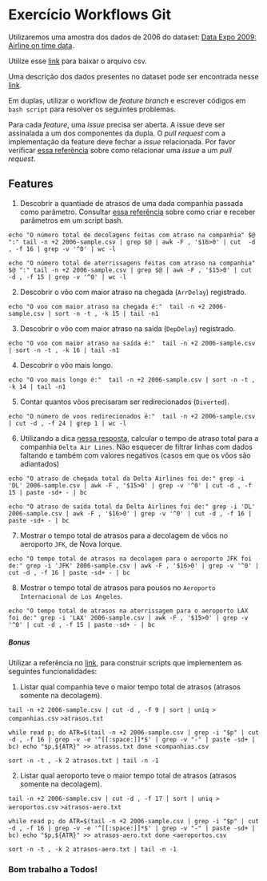 # Exercício Workflows Git

Utilizaremos uma amostra dos dados de 2006 do dataset: [Data Expo 2009: Airline on time
data](https://doi.org/10.7910/DVN/HG7NV7).

Utilize esse [link](data/2006-sample.csv) para baixar o arquivo csv.

Uma descrição dos dados presentes no dataset pode ser encontrada nesse
[link](http://stat-computing.org/dataexpo/2009/the-data.html).

Em duplas, utilizar o workflow de *feature branch* e escrever códigos em `bash script` para resolver os seguintes problemas.


Para cada *feature*, uma *issue* precisa ser aberta. A issue deve ser assinalada a um dos componentes da dupla. O *pull request* com a implementação da feature deve fechar a *issue* relacionada. Por favor verificar [essa referência](https://docs.github.com/en/github/managing-your-work-on-github/linking-a-pull-request-to-an-issue#linking-a-pull-request-to-an-issue-using-a-keyword) sobre como relacionar uma *issue* a um *pull request*.

## Features

1. Descobrir a quantiade de atrasos de uma dada companhia passada como parâmetro. Consultar [essa referência](https://tecadmin.net/tutorial/bash-scripting/bash-command-arguments/) sobre como criar e receber parâmetros em um script bash.

`echo "O número total de decolagens feitas com atraso na companhia" $@ ":"
tail -n +2 2006-sample.csv | grep $@ | awk -F , '$16>0' | cut  -d , -f 16 | grep -v '^0' | wc -l` 

`echo "O número total de aterrissagens feitas com atraso na companhia" $@ ":"
tail -n +2 2006-sample.csv | grep $@ | awk -F , '$15>0' | cut  -d , -f 15 | grep -v '^0' | wc -l`

2. Descobrir o vôo com maior atraso na chegada (`ArrDelay`) registrado.

`echo "O voo com maior atraso na chegada é:" 
tail -n +2 2006-sample.csv | sort -n -t , -k 15 | tail -n1`

3. Descobrir o vôo com maior atraso na saída (`DepDelay`) registrado.

`echo "O voo com maior atraso na saída é:" 
tail -n +2 2006-sample.csv | sort -n -t , -k 16 | tail -n1`

4. Descobrir o vôo mais longo.

`echo "O voo mais longo é:" 
tail -n +2 2006-sample.csv | sort -n -t , -k 14 | tail -n1`

5. Contar quantos vôos precisaram ser redirecionados (`Diverted`).

`echo "O número de voos redirecionados é:" 
tail -n +2 2006-sample.csv | cut -d , -f 24 | grep 1 | wc -l`

6. Utilizando a dica [nessa resposta](https://stackoverflow.com/a/3096575), calcular o tempo de atraso total para a companhia `Delta Air Lines`. Não esquecer de filtrar linhas com dados faltando e também com valores negativos (casos em que os vôos são adiantados) 

`echo "O atraso de chegada total da Delta Airlines foi de:"
grep -i 'DL' 2006-sample.csv | awk -F , '$15>0' | grep -v '^0' | cut -d , -f 15 | paste -sd+ - | bc`

`echo "O atraso de saída total da Delta Airlines foi de:"
grep -i 'DL' 2006-sample.csv | awk -F , '$16>0' | grep -v '^0' | cut -d , -f 16 | paste -sd+ - | bc`

7. Mostrar o tempo total de atrasos para a decolagem de vôos no aeroporto `JFK`, de Nova Iorque.

`echo "O tempo total de atrasos na decolagem para o aeroporto JFK foi de:"
grep -i 'JFK' 2006-sample.csv | awk -F , '$16>0' | grep -v '^0' | cut -d , -f 16 | paste -sd+ - | bc`

8. Mostrar o tempo total de atrasos para pousos no `Aeroporto Internacional de Los Angeles`.

`echo "O tempo total de atrasos na aterrissagem para o aeroporto LAX foi de:"
grep -i 'LAX' 2006-sample.csv | awk -F , '$15>0' | grep -v '^0' | cut -d , -f 15 | paste -sd+ - | bc`

##### Bonus
Utilizar a referência no [link](https://stackoverflow.com/a/1521498), para construir scripts que implementem as seguintes funcionalidades:

1. Listar qual companhia teve o maior tempo total de atrasos (atrasos somente na decolagem).

`tail -n +2 2006-sample.csv | cut -d , -f 9 | sort | uniq > companhias.csv`
`>atrasos.txt`

`while read p; do
	ATR=$(tail -n +2 2006-sample.csv | grep -i "$p" | cut -d , -f 16 | grep -v -e '^[[:space:]]*$' | grep -v "-" | paste -sd+ | bc)
	echo "$p,${ATR}" >> atrasos.txt
done <companhias.csv`

`sort -n -t , -k 2 atrasos.txt | tail -n -1`

2. Listar qual aeroporto teve o maior tempo total de atrasos (atrasos somente na decolagem).

`tail -n +2 2006-sample.csv | cut -d , -f 17 | sort | uniq > aeroportos.csv`
`>atrasos-aero.txt`

`while read p; do
	ATR=$(tail -n +2 2006-sample.csv | grep -i "$p" | cut -d , -f 16 | grep -v -e '^[[:space:]]*$' | grep -v "-" | paste -sd+ | bc)
	echo "$p,${ATR}" >> atrasos-aero.txt
done <aeroportos.csv`

`sort -n -t , -k 2 atrasos-aero.txt | tail -n -1`

### Bom trabalho a Todos!

